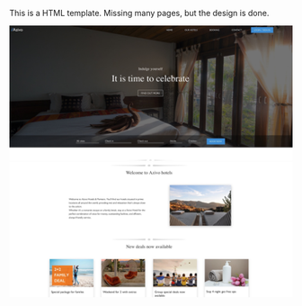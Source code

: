 This is a HTML template. Missing many pages, but the design is done.

![alt text](https://github.com/piotr979/Azivo/blob/main/screenshot1.jpg)
![alt text](https://github.com/piotr979/Azivo/blob/main/screenshot2.jpg)